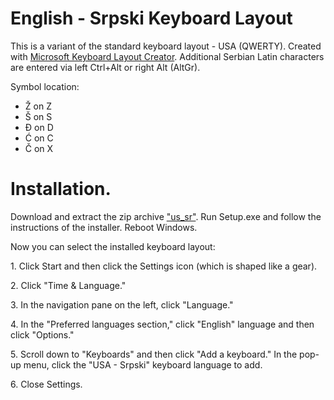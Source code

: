 # English - Srpski Keyboard Layout

This is a variant of the standard keyboard layout - USA (QWERTY).
Created with [Microsoft Keyboard Layout Creator](https://www.microsoft.com/en-us/download/details.aspx?id=102134).
Additional Serbian Latin characters are entered via left Ctrl+Alt or right Alt (AltGr).

Symbol location:

- Ž on Z
- Š on S
- Đ on D
- Ć on C
- Č on X

# Installation.

Download and extract the zip archive ["us_sr"](https://github.com/corax4/English_-_Srpski_Keyboard/files/8542075/us_sr.zip). Run Setup.exe and follow the instructions of the installer. Reboot Windows.

Now you can select the installed keyboard layout:

1. Click Start and then click the Settings icon (which is shaped like a gear).

2. Click "Time & Language."

3. In the navigation pane on the left, click "Language."

4. In the "Preferred languages section," click "English" language and then click "Options."

5. Scroll down to "Keyboards" and then click "Add a keyboard." In the pop-up menu, click the "USA - Srpski" keyboard language to add.

6. Close Settings.
